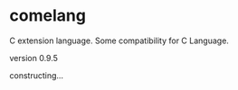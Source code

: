 # comelang

C extension language. Some compatibility for C Language.

version 0.9.5

constructing...


